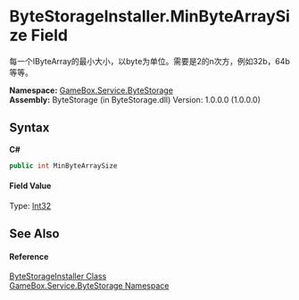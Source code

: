 # ByteStorageInstaller.MinByteArraySize Field
 

每一个IByteArray的最小大小，以byte为单位。需要是2的n次方，例如32b，64b等等。

**Namespace:**&nbsp;<a href="cbcf8424-cd18-fbda-feb6-4e99463c65b9">GameBox.Service.ByteStorage</a><br />**Assembly:**&nbsp;ByteStorage (in ByteStorage.dll) Version: 1.0.0.0 (1.0.0.0)

## Syntax

**C#**<br />
``` C#
public int MinByteArraySize
```


#### Field Value
Type: <a href="http://msdn2.microsoft.com/zh-cn/library/td2s409d" target="_blank">Int32</a>

## See Also


#### Reference
<a href="e99f296d-c00a-21f4-1269-0aa09b8a94dd">ByteStorageInstaller Class</a><br /><a href="cbcf8424-cd18-fbda-feb6-4e99463c65b9">GameBox.Service.ByteStorage Namespace</a><br />